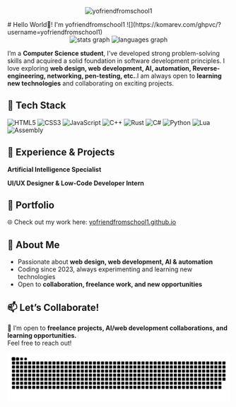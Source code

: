 <p align="center">
  <img src="https://socialify.git.ci/yofriendfromschool1/yofriendfromschool1/image?font=Source%20Code%20Pro&forks=1&issues=1&language=1&name=1&owner=1&pattern=Plus&pulls=1&stargazers=1&theme=Dark" alt="yofriendfromschool1" width="700" height="300" />
</p>
# Hello World👋! I'm yofriendfromschool1 ![](https://komarev.com/ghpvc/?username=yofriendfromschool1)

 <div align="center">
  <img src="https://github-readme-stats.vercel.app/api?username=yofriendfromschool1&hide_title=false&hide_rank=false&show_icons=true&include_all_commits=true&count_private=true&disable_animations=false&theme=dracula&locale=en&hide_border=false" height="150" alt="stats graph"  />
  <img src="https://github-readme-stats.vercel.app/api/top-langs?username=yofriendfromschool1&locale=en&hide_title=false&layout=compact&card_width=320&langs_count=5&theme=dracula&hide_border=false" height="150" alt="languages graph"  />
</div> 

I’m a **Computer Science student**, I’ve developed strong problem-solving skills and acquired a solid foundation in software development principles. I love exploring **web design, web development, AI, automation, Reverse-engineering, networking, pen-testing, etc.**.I am always open to **learning new technologies** and collaborating on exciting projects.

## 🚀 Tech Stack

![HTML5](https://img.shields.io/badge/html5-%23E34F26.svg?style=for-the-badge&logo=html5&logoColor=white)
![CSS3](https://img.shields.io/badge/css3-%231572B6.svg?style=for-the-badge&logo=css3&logoColor=white)
![JavaScript](https://img.shields.io/badge/javascript-%23323330.svg?style=for-the-badge&logo=javascript&logoColor=%23F7DF1E)
![C++](https://img.shields.io/badge/C++-00599C?style=flat-square&logo=C%2B%2B&logoColor=white)
![Rust](https://img.shields.io/badge/Rust-000000?logo=rust&logoColor=white)
![C#](https://img.shields.io/badge/C%23-239120?style=flat&logo=unity&logoColor=white)
![Python](https://img.shields.io/badge/python-3670A0?style=for-the-badge&logo=python&logoColor=ffdd54)
![Lua](https://img.shields.io/badge/Lua-2C2D72?style=for-the-badge&logo=lua&logoColor=white)
![Assembly](https://img.shields.io/badge/-Assembly-000?&logo=assemblyscript)

## 💼 Experience & Projects

**Artificial Intelligence Specialist**  

**UI/UX Designer & Low-Code Developer Intern**  

## 🔗 Portfolio

🌐 Check out my work here: [yofriendfromschool1.github.io](https://yofriendfromschool1.github.io)

## 👤 About Me

- Passionate about **web design, web development, AI & automation**
- Coding since 2023, always experimenting and learning new technologies
- Open to **collaboration, freelance work, and new opportunities**

## 📫 Let’s Collaborate!

💬 I’m open to **freelance projects, AI/web development collaborations, and learning opportunities.**  
Feel free to reach out!

<!-- # 💻 Tech Stack:

![HTML5](https://img.shields.io/badge/html5-%23E34F26.svg?style=for-the-badge&logo=html5&logoColor=white)
![CSS3](https://img.shields.io/badge/css3-%231572B6.svg?style=for-the-badge&logo=css3&logoColor=white)
![JavaScript](https://img.shields.io/badge/javascript-%23323330.svg?style=for-the-badge&logo=javascript&logoColor=%23F7DF1E)
![C++](https://img.shields.io/badge/C++-00599C?style=flat-square&logo=C%2B%2B&logoColor=white)
![Rust](https://img.shields.io/badge/Rust-000000?logo=rust&logoColor=white)
![C#](https://img.shields.io/badge/C%23-239120?style=flat&logo=unity&logoColor=white)
![Python](https://img.shields.io/badge/python-3670A0?style=for-the-badge&logo=python&logoColor=ffdd54)
![Lua](https://img.shields.io/badge/Lua-2C2D72?style=for-the-badge&logo=lua&logoColor=white)
![Assembly](https://img.shields.io/badge/-Assembly-000?&logo=assemblyscript)
![GitHub](https://img.shields.io/badge/github-%23121011.svg?style=for-the-badge&logo=github&logoColor=white) ![Tampermonkey](https://img.shields.io/badge/tampermonkey-%2300485B.svg?style=for-the-badge&logo=tampermonkey&logoColor=white)  -->

<!-- <img align="right" height="150" src="https://i.imgflip.com/65efzo.gif"  />

###

<div align="left">
  <img src="https://cdn.jsdelivr.net/gh/devicons/devicon/icons/javascript/javascript-original.svg" height="30" alt="javascript logo"  />
  <img width="12" />
  <img src="https://cdn.jsdelivr.net/gh/devicons/devicon/icons/typescript/typescript-original.svg" height="30" alt="typescript logo"  />
  <img width="12" />
  <img src="https://cdn.jsdelivr.net/gh/devicons/devicon/icons/react/react-original.svg" height="30" alt="react logo"  />
  <img width="12" />
  <img src="https://cdn.jsdelivr.net/gh/devicons/devicon/icons/html5/html5-original.svg" height="30" alt="html5 logo"  />
  <img width="12" />
  <img src="https://cdn.jsdelivr.net/gh/devicons/devicon/icons/css3/css3-original.svg" height="30" alt="css3 logo"  />
  <img width="12" />
  <img src="https://cdn.jsdelivr.net/gh/devicons/devicon/icons/python/python-original.svg" height="30" alt="python logo"  />
  <img width="12" />
  <img src="https://cdn.jsdelivr.net/gh/devicons/devicon/icons/csharp/csharp-original.svg" height="30" alt="csharp logo"  />
</div>

###

<div align="left">
  <img src="https://img.shields.io/static/v1?message=Youtube&logo=youtube&label=&color=FF0000&logoColor=white&labelColor=&style=for-the-badge" height="35" alt="youtube logo"  />
  <img src="https://img.shields.io/static/v1?message=Instagram&logo=instagram&label=&color=E4405F&logoColor=white&labelColor=&style=for-the-badge" height="35" alt="instagram logo"  />
  <img src="https://img.shields.io/static/v1?message=Twitch&logo=twitch&label=&color=9146FF&logoColor=white&labelColor=&style=for-the-badge" height="35" alt="twitch logo"  />
  <img src="https://img.shields.io/static/v1?message=Discord&logo=discord&label=&color=7289DA&logoColor=white&labelColor=&style=for-the-badge" height="35" alt="discord logo"  />
  <img src="https://img.shields.io/static/v1?message=Gmail&logo=gmail&label=&color=D14836&logoColor=white&labelColor=&style=for-the-badge" height="35" alt="gmail logo"  />
  <img src="https://img.shields.io/static/v1?message=LinkedIn&logo=linkedin&label=&color=0077B5&logoColor=white&labelColor=&style=for-the-badge" height="35" alt="linkedin logo"  />
</div>

### -->

<!-- <br clear="both">

<!-- <img src="https://raw.githubusercontent.com/yofriendfromschool1/yofriendfromschool1/output/snake.svg" alt="Snake animation" /> -->
<picture>
  <source media="(prefers-color-scheme: dark)" srcset="https://raw.githubusercontent.com/yofriendfromschool1/yofriendfromschool1/output/github-snake-dark.svg" />
  <source media="(prefers-color-scheme: light)" srcset="https://raw.githubusercontent.com/yofriendfromschool1/yofriendfromschool1/output/github-snake.svg" />
  <img alt="github-snake" src="https://raw.githubusercontent.com/yofriendfromschool1/yofriendfromschool1/output/github-snake.svg" />
</picture>

###
